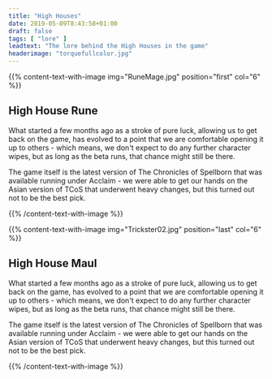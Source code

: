 ```yaml
---
title: "High Houses"
date: 2019-05-09T8:43:58+01:00
draft: false
tags: [ "lore" ]
leadtext: "The lore behind the High Houses in the game"
headerimage: "torquefullcolor.jpg"
---
```


{{% content-text-with-image img="RuneMage.jpg" position="first" col="6" %}}

  <h2>High House Rune</h2>
  <p>What started a few months ago as a stroke of pure luck, allowing us to get back on the game, has evolved to a point that we are comfortable opening it up to others - which means, we don't expect to do any further character wipes, but as long as the beta runs, that chance might still be there.</p>
  <p>The game itself is the latest version of The Chronicles of Spellborn that was available running under Acclaim - we were able to get our hands on the Asian version of TCoS that underwent heavy changes, but this turned out not to be the best pick.</p>

{{% /content-text-with-image %}}


{{% content-text-with-image img="Trickster02.jpg" position="last" col="6" %}}

  <h2>High House Maul</h2>
  <p>What started a few months ago as a stroke of pure luck, allowing us to get back on the game, has evolved to a point that we are comfortable opening it up to others - which means, we don't expect to do any further character wipes, but as long as the beta runs, that chance might still be there.</p>
  <p>The game itself is the latest version of The Chronicles of Spellborn that was available running under Acclaim - we were able to get our hands on the Asian version of TCoS that underwent heavy changes, but this turned out not to be the best pick.</p>

{{% /content-text-with-image %}}